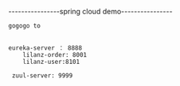 ----------------spring cloud demo----------------
    
    gogogo to 
    
    
    eureka-server ： 8888
        lilanz-order: 8001
        lilanz-user:8101
        
     zuul-server: 9999